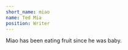 ```yaml
---
short_name: miao
name: Ted Mia
position: Writer
---
```

Miao has been eating fruit since he was baby.
